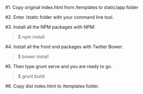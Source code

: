 

#1. Copy original index.html from /templates to static/app folder

#2. Enter /static folder with your command line tool.

#3. Install all the NPM packages with NPM:
> $ npm install

#4. Install all the front end packages with Twitter Bower:
> $ bower install

#5. Then type grunt serve and you are ready to go.
> $ grunt build

#6. Copy dist index.html to /templates folder.
